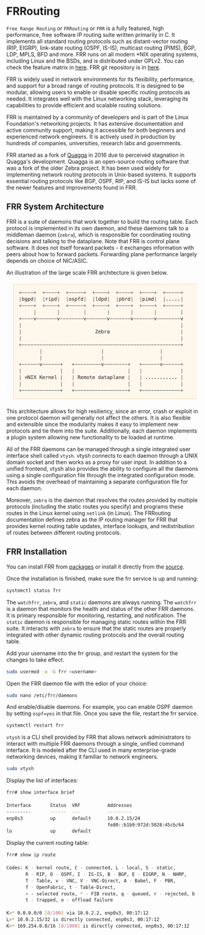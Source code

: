 
# FRRouting

`Free Range Routing` or `FRRouting` or `FRR` is a fully featured, high performance, free software IP routing suite written primarily in C. It implements all standard routing protocols such as distant-vector routing (RIP, EIGRP), link-state routing (OSPF, IS-IS), multicast routing (PIMS), BGP, LDP, MPLS, BFD and more. FRR runs on all modern *NIX operating systems, including Linux and the BSDs, and is distributed under GPLv2. You can check the feature matrix in [here](https://docs.frrouting.org/en/stable-10.2/about.html#feature-matrix). FRR git repository is in [here](https://github.com/FRRouting/frr).

FRR is widely used in network environments for its flexibility, performance, and support for a broad range of routing protocols. It is designed to be modular, allowing users to enable or disable specific routing protocols as needed. It integrates well with the Linux networking stack, leveraging its capabilities to provide efficient and scalable routing solutions.

FRR is maintained by a community of developers and is part of the Linux Foundation's networking projects. It has extensive documentation and active community support, making it accessible for both beginners and experienced network engineers. It is actively used in production by hundreds of companies, universities, research labs and governments.

FRR started as a fork of [Quagga](https://github.com/Quagga/quagga) in 2016 due to perceived stagnation in Quagga's development. Quagga is an open-source routing software that was a fork of the older Zebra project. It has been used widely for implementing network routing protocols in Unix-based systems. It supports essential routing protocols like BGP, OSPF, RIP, and IS-IS but lacks some of the newer features and improvements found in FRR.

## FRR System Architecture

FRR is a suite of daemons that work together to build the routing table. Each protocol is implemented in its own daemon, and these daemons talk to a middleman daemon (`zebra`), which is responsible for coordinating routing decisions and talking to the dataplane. Note that FRR is control plane software. It does not itself forward packets - it exchanges information with peers about how to forward packets. Forwarding plane performance largely depends on choice of NIC/ASIC.

An illustration of the large scale FRR architecture is given below.

<img src="pics/frr-arch.png" alt="segment" width="500">

This architecture allows for high resiliency, since an error, crash or exploit in one protocol daemon will generally not affect the others. It is also flexible and extensible since the modularity makes it easy to implement new protocols and tie them into the suite. Additionally, each daemon implements a plugin system allowing new functionality to be loaded at runtime.

All of the FRR daemons can be managed through a single integrated user interface shell called `vtysh`. vtysh connects to each daemon through a UNIX domain socket and then works as a proxy for user input. In addition to a unified frontend, vtysh also provides the ability to configure all the daemons using a single configuration file through the integrated configuration mode. This avoids the overhead of maintaining a separate configuration file for each daemon.

Moreover, `zebra` is the daemon that resolves the routes provided by multiple protocols (including the static routes you specify) and programs these routes in the Linux kernel using `netlink` (in Linux). The FRRouting documentation defines zebra as the IP routing manager for FRR that provides kernel routing table updates, interface lookups, and redistribution of routes between different routing protocols.

## FRR Installation

You can install FRR from [packages](https://deb.frrouting.org/) or install it directly from the [source](https://docs.frrouting.org/en/latest/installation.html#from-source).

Once the installation is finished, make sure the frr service is up and running:

```bash
systemctl status frr
```

The `watchfrr`, `zebra`, and `static` daemons are always running. The `watchfrr` is a daemon that monitors the health and status of the other FRR daemons. It is primary responsible for monitoring, restarting, and notification. The `static` daemon is responsible for managing static routes within the FRR suite. It interacts with `zebra` to ensure that the static routes are properly integrated with other dynamic routing protocols and the overall routing table.

Add your username into the frr group, and restart the system for the changes to take effect.

```bash
sudo usermod -a -G frr <username>
```

Open the FRR daemon file with the edior of your choice:

```bash
sudo nano /etc/frr/daemons
```

And enable/disable daemons. For example, you can enable OSPF daemon by setting `ospf=yes` in that file. Once you save the file, restart the frr service.

```bash
systemctl restart frr
```

`vtysh` is a CLI shell provided by FRR that allows network administrators to interact with multiple FRR daemons through a single, unified command interface. It is modeled after the CLI used in many enterprise-grade networking devices, making it familiar to network engineers.

```bash
sudo vtysh
```

Display the list of interfaces:

```bash
frr# show interface brief

Interface       Status  VRF          Addresses
---------       ------  ---          ---------
enp0s3          up      default      10.0.2.15/24
                                     fe80::b1b9:972d:5028:45cb/64
lo              up      default
```

Display the current routing table:

```bash
frr# show ip route

Codes: K - kernel route, C - connected, L - local, S - static,
       R - RIP, O - OSPF, I - IS-IS, B - BGP, E - EIGRP, N - NHRP,
       T - Table, v - VNC, V - VNC-Direct, A - Babel, F - PBR,
       f - OpenFabric, t - Table-Direct,
       > - selected route, * - FIB route, q - queued, r - rejected, b - backup
       t - trapped, o - offload failure

K>* 0.0.0.0/0 [0/100] via 10.0.2.2, enp0s3, 00:17:12
L>* 10.0.2.15/32 is directly connected, enp0s3, 00:17:12
K>* 169.254.0.0/16 [0/1000] is directly connected, enp0s3, 00:17:12
```
